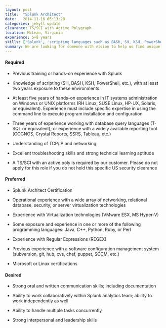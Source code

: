 ```yaml
---
layout: post
title:  "Splunk Architect"
date:   2014-11-16 05:13:20
categories: jekyll update
clearance: TS/SCI with Active Polygraph
location: McLean, Virginia
experience: 5+ß years
skills: ['Splunk', 'scripting languages such as BASH, SH, KSH, PowerShell', 'Unix', 'Linux', 'Windows', 'T-SQL', 'TCP/IP']
summary: We are looking for someone with vision to help us find unique and interesting ways to use Splunk. This engineer will work as a Splunk product domain expert, supporting the customer. The Splunk Architect will be responsible for the design and implementation of Splunk infrastructure, deployment, products, apps, reports, alerts, and dashboards for the customer. This engineer will manage Splunk knowledge objects (Apps, Dashboards, Saved Searches, Scheduled Searches, Alerts, etc.), and will be tasked with thinking about how to take Splunk and apply it to data beyond log files.
---
```


#### Required

* Previous training or hands-on experience with Splunk

* Knowledge of scripting (SH, BASH, KSH, PowerShell, etc.), with at least two years exposure to these environments

* At least five years of hands-on experience in IT systems administration on Windows or UNIX platforms (RH Linux, SUSE Linux, HP-UX, Solaris, or equivalent). Experience must include specific expertise in using the command line to execute program installation and configuration

* Three years of experience working with database query languages (T-SQL or equivalent); or experience with a widely available reporting tool (COGNOS, Crystal Reports, SSRS, Tableau, etc.)

* Understanding of TCP/IP and networking

* Excellent troubleshooting skills and strong technical learning aptitude

* A TS/SCI with an active poly is required by our customer. Please do not apply for this role if you do not hold this specific US security clearance

#### Preferred

* Splunk Architect Certification

* Operational experience with a wide array of networking, relational database, security, or server virtualization technologies

* Experience with Virtualization technologies (VMware ESX, MS Hyper-V)

* Some exposure and experience in one or more of the following programming languages: Java, C++, Python, Ruby, or Perl

* Experience with Regular Expressions (REGEX)

* Previous experience with a software configuration management system (subversion, git, hub, cvs, chef, puppet, SCCM, etc.)

* Microsoft or Linux certifications

#### Desired

* Strong oral and written communication skills; including documentation

* Ability to work collaboratively within Splunk analytics team; ability to work independently as well

* Ability to handle multiple tasks concurrently

* Strong interpersonal and leadership skills